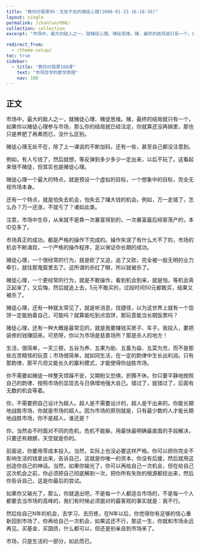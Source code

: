 ```yaml
---
title: "教你炒股票96：无处不在的赌徒心理(2008-01-23 16:18:38)"
layout: single
permalink: /chanlun/096/
collection: collection
excerpt: "市场中，最大的敌人之一，就赌徒心理、赌徒思维。赌，最终的结局就只有一个，如果你以赌徒心理参与市场，那么你的结局就已经注定，你就算还没再锅里，那也只是养肥了再煮而已，没什么区别。"

redirect_from:
  - /theme-setup/
toc: true
sidebar:
  - title: "教你炒股票108课"
    text: "市场哲学的数学原理"
    nav: 108
---
```

## 正文

市场中，最大的敌人之一，就赌徒心理、赌徒思维。赌，最终的结局就只有一个，如果你以赌徒心理参与市场，那么你的结局就已经注定，你就算还没再锅里，那也只是养肥了再煮而已，没什么区别。

赌徒心理无处不在，除了上一课说的不断加码，还有一些，甚至自己都没注意到。

例如，有人亏钱了，然后就想，等反弹到多少多少一定出来，以后不玩了。这看起来很不赌徒，但其实也是赌徒心理。

赌徒心理一个最大的特点，就是预设一个虚拟的目标，一个想象中的目标，完全无视市场本身。

还有一个特点，就是怕失去机会，怕失去了赚大钱的机会。例如，万一走错了，怎么办？万一还涨，不就亏了？诸如此类。

注意，市场中生存，从来就不是靠一次暴富得到的，一次暴富最后倾家荡产的，本ID见多了。

市场真正的成功，都是严格的操作下完成的。操作失误了有什么大不了的，市场的机会不断涌现，一个严格的操作程序，足以保证你长期的成功。

赌徒心理，一个很经常的行为，就是砍了又追，追了又砍，完全被一股无明的业力牵引，就往那鬼窟里去了。这所谓的杀红了眼，所以就被杀了。

赌徒心理，一个更经常的行为，就是不敢操作，看到机会到来，就是怕，等机会真正起来了，又后悔，然后就追上去，5元不敢买的，过段时间50元都敢买，结果又被杀了。

赌徒心理，还有一种就太常见了，就是听消息，找捷径，以为这世界上就有一个馅饼一定能拍着自己，可能吗？就算能吃到点馅饼，那玩意能当长期饭票吗？

赌徒心理，还有一种大概是最常见的，就是我要赚钱买房子、车子。我投入，要把装修的钱赚回来。可悲呀，你以为市场是慈善场所？那是杀人的地方！

生活，很简单，一天三顿，五谷为养、五果为助、五畜为益、五菜为充，而不是那些古灵精怪的玩意；市场很简单，就如同生活，在一定的韵律中生长出利润。只有那韵律，那平凡但又能长久的赢利模式，才能使得你战胜市场。

你不需要如赌徒一样整天烦躁不安，又期盼又恐惧，折腾不休。你只要平静地按照自己的韵律、按照市场的显现去与日俱增地强大自己。错过了，就错过了，后面有无数的机会等着。

你，不需要把自己设计为超人。超人是不需要设计的，超人是干出来的。你能长期地战胜市场，你就是市场的超人。因为市场的原则就是，只有最少数的人才能长期地战胜市场，你不是超人，谁还是？

你，当然会不时面对不同的危机，危机不能躲，用最快最明确最直面的手段解决，只要还有翅膀，天空就是你的。

前面说，你要用零成本投入。当然，实际上也没必要这样严格。你可以把你完全不影响生活的钱拿出来，告诉自己，这就是你唯一的资本，你没有后援，然后就用这创造你自己的神话。当然，如果你输光了，你可以再给自己一次机会，但在给自己这次机会之前，你必须把自己彻底解剖一次，把你所有失败的根源都挖出来，然后你告诉自己，这是你最后的尝试。

如果你又输光了，那么，你就退出吧，不是每一个人都适合市场的，不是每一个人都要去当市场的高峰的，我们有时候必须面对的最客观的事实就是：我不行。

然后给自己N年的机会，去学习、去历练，在N年以后，你觉得你有足够的信心重新回到市场了，你再给自己一次机会，如果这还不行，那这一生，你就和市场永远再见。买基金，买国债，什么都可以，但还是别亲自到市场来了。

市场，只是生活的一部分，如此而已。